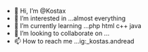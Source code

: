 - 👋 Hi, I’m @Kostax
- 👀 I’m interested in ...almost everything
- 🌱 I’m currently learning ...php html c++ java
- 💞️ I’m looking to collaborate on ...
- 📫 How to reach me ...ig:_kostas.andread

<!---
Kostax/Kostax is a ✨ special ✨ repository because its `README.md` (this file) appears on your GitHub profile.
You can click the Preview link to take a look at your changes.
--->
